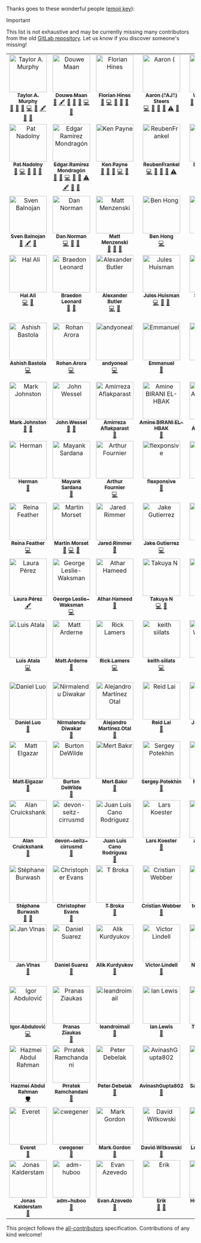 Thanks goes to these wonderful people ([emoji key](https://allcontributors.org/docs/en/emoji-key)):

> [!IMPORTANT]
> This list is not exhaustive and may be currently missing many contributors from the old [GitLab repository](https://gitlab.com/meltano/meltano). Let us know if you discover someone's missing!

<!-- ALL-CONTRIBUTORS-LIST:START - Do not remove or modify this section -->
<!-- prettier-ignore-start -->
<!-- markdownlint-disable -->
<table>
  <tbody>
    <tr>
      <td align="center" valign="top" width="14.28%"><a href="http://tayloramurphy.com/"><img src="https://avatars.githubusercontent.com/u/5394188?v=4?s=100" width="100px;" alt="Taylor A. Murphy"/><br /><sub><b>Taylor A. Murphy</b></sub></a><br /><a href="https://github.com/meltano/meltano/pulls?q=is%3Apr+reviewed-by%3Atayloramurphy" title="Reviewed Pull Requests">👀</a> <a href="https://github.com/meltano/meltano/commits?author=tayloramurphy" title="Documentation">📖</a> <a href="#ideas-tayloramurphy" title="Ideas, Planning, & Feedback">🤔</a> <a href="https://github.com/meltano/meltano/commits?author=tayloramurphy" title="Code">💻</a> <a href="https://github.com/meltano/meltano/issues?q=author%3Atayloramurphy" title="Bug reports">🐛</a> <a href="#content-tayloramurphy" title="Content">🖋</a> <a href="#business-tayloramurphy" title="Business development">💼</a> <a href="#question-tayloramurphy" title="Answering Questions">💬</a></td>
      <td align="center" valign="top" width="14.28%"><a href="https://douwe.me/"><img src="https://avatars.githubusercontent.com/u/159434?v=4?s=100" width="100px;" alt="Douwe Maan"/><br /><sub><b>Douwe Maan</b></sub></a><br /><a href="https://github.com/meltano/meltano/commits?author=DouweM" title="Documentation">📖</a> <a href="#content-DouweM" title="Content">🖋</a> <a href="https://github.com/meltano/meltano/pulls?q=is%3Apr+reviewed-by%3ADouweM" title="Reviewed Pull Requests">👀</a> <a href="#ideas-DouweM" title="Ideas, Planning, & Feedback">🤔</a> <a href="https://github.com/meltano/meltano/issues?q=author%3ADouweM" title="Bug reports">🐛</a> <a href="https://github.com/meltano/meltano/commits?author=DouweM" title="Code">💻</a> <a href="#business-DouweM" title="Business development">💼</a></td>
      <td align="center" valign="top" width="14.28%"><a href="http://velocillama.com/"><img src="https://avatars.githubusercontent.com/u/333354?v=4?s=100" width="100px;" alt="Florian Hines"/><br /><sub><b>Florian Hines</b></sub></a><br /><a href="https://github.com/meltano/meltano/commits?author=pandemicsyn" title="Documentation">📖</a> <a href="https://github.com/meltano/meltano/commits?author=pandemicsyn" title="Code">💻</a> <a href="https://github.com/meltano/meltano/issues?q=author%3Apandemicsyn" title="Bug reports">🐛</a> <a href="#ideas-pandemicsyn" title="Ideas, Planning, & Feedback">🤔</a> <a href="https://github.com/meltano/meltano/pulls?q=is%3Apr+reviewed-by%3Apandemicsyn" title="Reviewed Pull Requests">👀</a></td>
      <td align="center" valign="top" width="14.28%"><a href="https://github.com/aaronsteers"><img src="https://avatars.githubusercontent.com/u/18150651?v=4?s=100" width="100px;" alt="Aaron ("AJ") Steers"/><br /><sub><b>Aaron ("AJ") Steers</b></sub></a><br /><a href="https://github.com/meltano/meltano/commits?author=aaronsteers" title="Code">💻</a> <a href="https://github.com/meltano/meltano/issues?q=author%3Aaaronsteers" title="Bug reports">🐛</a> <a href="https://github.com/meltano/meltano/commits?author=aaronsteers" title="Documentation">📖</a> <a href="#ideas-aaronsteers" title="Ideas, Planning, & Feedback">🤔</a> <a href="https://github.com/meltano/meltano/commits?author=aaronsteers" title="Tests">⚠️</a> <a href="https://github.com/meltano/meltano/pulls?q=is%3Apr+reviewed-by%3Aaaronsteers" title="Reviewed Pull Requests">👀</a></td>
      <td align="center" valign="top" width="14.28%"><a href="https://github.com/WillDaSilva"><img src="https://avatars.githubusercontent.com/u/11428666?v=4?s=100" width="100px;" alt="Will Da Silva"/><br /><sub><b>Will Da Silva</b></sub></a><br /><a href="https://github.com/meltano/meltano/issues?q=author%3AWillDaSilva" title="Bug reports">🐛</a> <a href="https://github.com/meltano/meltano/commits?author=WillDaSilva" title="Code">💻</a> <a href="https://github.com/meltano/meltano/pulls?q=is%3Apr+reviewed-by%3AWillDaSilva" title="Reviewed Pull Requests">👀</a> <a href="#ideas-WillDaSilva" title="Ideas, Planning, & Feedback">🤔</a> <a href="https://github.com/meltano/meltano/commits?author=WillDaSilva" title="Documentation">📖</a> <a href="https://github.com/meltano/meltano/commits?author=WillDaSilva" title="Tests">⚠️</a> <a href="#maintenance-WillDaSilva" title="Maintenance">🚧</a></td>
      <td align="center" valign="top" width="14.28%"><a href="http://codyjhanson.com/"><img src="https://avatars.githubusercontent.com/u/9891457?v=4?s=100" width="100px;" alt="Cody J. Hanson"/><br /><sub><b>Cody J. Hanson</b></sub></a><br /><a href="https://github.com/meltano/meltano/issues?q=author%3Acjohnhanson" title="Bug reports">🐛</a> <a href="https://github.com/meltano/meltano/commits?author=cjohnhanson" title="Documentation">📖</a> <a href="https://github.com/meltano/meltano/commits?author=cjohnhanson" title="Code">💻</a> <a href="https://github.com/meltano/meltano/pulls?q=is%3Apr+reviewed-by%3Acjohnhanson" title="Reviewed Pull Requests">👀</a> <a href="#ideas-cjohnhanson" title="Ideas, Planning, & Feedback">🤔</a></td>
      <td align="center" valign="top" width="14.28%"><a href="https://github.com/magreenbaum"><img src="https://avatars.githubusercontent.com/u/69476188?v=4?s=100" width="100px;" alt="Melissa Greenbaum"/><br /><sub><b>Melissa Greenbaum</b></sub></a><br /><a href="#ideas-magreenbaum" title="Ideas, Planning, & Feedback">🤔</a> <a href="https://github.com/meltano/meltano/commits?author=magreenbaum" title="Documentation">📖</a> <a href="https://github.com/meltano/meltano/issues?q=author%3Amagreenbaum" title="Bug reports">🐛</a> <a href="https://github.com/meltano/meltano/commits?author=magreenbaum" title="Code">💻</a> <a href="https://github.com/meltano/meltano/pulls?q=is%3Apr+reviewed-by%3Amagreenbaum" title="Reviewed Pull Requests">👀</a></td>
    </tr>
    <tr>
      <td align="center" valign="top" width="14.28%"><a href="https://github.com/pnadolny13"><img src="https://avatars.githubusercontent.com/u/27376735?v=4?s=100" width="100px;" alt="Pat Nadolny"/><br /><sub><b>Pat Nadolny</b></sub></a><br /><a href="https://github.com/meltano/meltano/commits?author=pnadolny13" title="Documentation">📖</a> <a href="https://github.com/meltano/meltano/commits?author=pnadolny13" title="Code">💻</a> <a href="#ideas-pnadolny13" title="Ideas, Planning, & Feedback">🤔</a> <a href="https://github.com/meltano/meltano/issues?q=author%3Apnadolny13" title="Bug reports">🐛</a> <a href="#question-pnadolny13" title="Answering Questions">💬</a></td>
      <td align="center" valign="top" width="14.28%"><a href="https://cuboimposible.me/"><img src="https://avatars.githubusercontent.com/u/16805946?v=4?s=100" width="100px;" alt="Edgar Ramírez Mondragón"/><br /><sub><b>Edgar Ramírez Mondragón</b></sub></a><br /><a href="https://github.com/meltano/meltano/commits?author=edgarrmondragon" title="Documentation">📖</a> <a href="https://github.com/meltano/meltano/issues?q=author%3Aedgarrmondragon" title="Bug reports">🐛</a> <a href="https://github.com/meltano/meltano/commits?author=edgarrmondragon" title="Code">💻</a> <a href="https://github.com/meltano/meltano/pulls?q=is%3Apr+reviewed-by%3Aedgarrmondragon" title="Reviewed Pull Requests">👀</a> <a href="#ideas-edgarrmondragon" title="Ideas, Planning, & Feedback">🤔</a> <a href="https://github.com/meltano/meltano/commits?author=edgarrmondragon" title="Tests">⚠️</a> <a href="#content-edgarrmondragon" title="Content">🖋</a> <a href="#maintenance-edgarrmondragon" title="Maintenance">🚧</a> <a href="#question-edgarrmondragon" title="Answering Questions">💬</a></td>
      <td align="center" valign="top" width="14.28%"><a href="https://github.com/kgpayne"><img src="https://avatars.githubusercontent.com/u/5585874?v=4?s=100" width="100px;" alt="Ken Payne"/><br /><sub><b>Ken Payne</b></sub></a><br /><a href="https://github.com/meltano/meltano/commits?author=kgpayne" title="Documentation">📖</a> <a href="https://github.com/meltano/meltano/issues?q=author%3Akgpayne" title="Bug reports">🐛</a> <a href="#ideas-kgpayne" title="Ideas, Planning, & Feedback">🤔</a> <a href="https://github.com/meltano/meltano/commits?author=kgpayne" title="Code">💻</a> <a href="https://github.com/meltano/meltano/pulls?q=is%3Apr+reviewed-by%3Akgpayne" title="Reviewed Pull Requests">👀</a></td>
      <td align="center" valign="top" width="14.28%"><a href="https://github.com/ReubenFrankel"><img src="https://avatars.githubusercontent.com/u/60552974?v=4?s=100" width="100px;" alt="ReubenFrankel"/><br /><sub><b>ReubenFrankel</b></sub></a><br /><a href="https://github.com/meltano/meltano/commits?author=ReubenFrankel" title="Code">💻</a> <a href="https://github.com/meltano/meltano/commits?author=ReubenFrankel" title="Documentation">📖</a> <a href="https://github.com/meltano/meltano/issues?q=author%3AReubenFrankel" title="Bug reports">🐛</a> <a href="#ideas-ReubenFrankel" title="Ideas, Planning, & Feedback">🤔</a> <a href="https://github.com/meltano/meltano/commits?author=ReubenFrankel" title="Tests">⚠️</a></td>
      <td align="center" valign="top" width="14.28%"><a href="https://github.com/visch"><img src="https://avatars.githubusercontent.com/u/8680264?v=4?s=100" width="100px;" alt="Derek Visch"/><br /><sub><b>Derek Visch</b></sub></a><br /><a href="https://github.com/meltano/meltano/commits?author=visch" title="Documentation">📖</a> <a href="https://github.com/meltano/meltano/commits?author=visch" title="Tests">⚠️</a> <a href="#ideas-visch" title="Ideas, Planning, & Feedback">🤔</a> <a href="#question-visch" title="Answering Questions">💬</a></td>
      <td align="center" valign="top" width="14.28%"><a href="https://rabid.audio/"><img src="https://avatars.githubusercontent.com/u/3444382?v=4?s=100" width="100px;" alt="Julien (CJK)"/><br /><sub><b>Julien (CJK)</b></sub></a><br /><a href="#ideas-rabidaudio" title="Ideas, Planning, & Feedback">🤔</a> <a href="https://github.com/meltano/meltano/issues?q=author%3Arabidaudio" title="Bug reports">🐛</a> <a href="https://github.com/meltano/meltano/commits?author=rabidaudio" title="Code">💻</a></td>
      <td align="center" valign="top" width="14.28%"><a href="https://github.com/DanielPDWalker"><img src="https://avatars.githubusercontent.com/u/34437496?v=4?s=100" width="100px;" alt="Daniel Walker"/><br /><sub><b>Daniel Walker</b></sub></a><br /><a href="#ideas-DanielPDWalker" title="Ideas, Planning, & Feedback">🤔</a> <a href="https://github.com/meltano/meltano/commits?author=DanielPDWalker" title="Code">💻</a> <a href="https://github.com/meltano/meltano/commits?author=DanielPDWalker" title="Documentation">📖</a></td>
    </tr>
    <tr>
      <td align="center" valign="top" width="14.28%"><a href="https://thdpth.com/"><img src="https://avatars.githubusercontent.com/u/43072233?v=4?s=100" width="100px;" alt="Sven Balnojan"/><br /><sub><b>Sven Balnojan</b></sub></a><br /><a href="#ideas-sbalnojan" title="Ideas, Planning, & Feedback">🤔</a> <a href="#content-sbalnojan" title="Content">🖋</a> <a href="https://github.com/meltano/meltano/commits?author=sbalnojan" title="Documentation">📖</a></td>
      <td align="center" valign="top" width="14.28%"><a href="https://github.com/BuzzCutNorman"><img src="https://avatars.githubusercontent.com/u/55715401?v=4?s=100" width="100px;" alt="Dan Norman"/><br /><sub><b>Dan Norman</b></sub></a><br /><a href="https://github.com/meltano/meltano/commits?author=BuzzCutNorman" title="Code">💻</a> <a href="https://github.com/meltano/meltano/issues?q=author%3ABuzzCutNorman" title="Bug reports">🐛</a> <a href="#ideas-BuzzCutNorman" title="Ideas, Planning, & Feedback">🤔</a></td>
      <td align="center" valign="top" width="14.28%"><a href="https://github.com/menzenski"><img src="https://avatars.githubusercontent.com/u/4371752?v=4?s=100" width="100px;" alt="Matt Menzenski"/><br /><sub><b>Matt Menzenski</b></sub></a><br /><a href="#ideas-menzenski" title="Ideas, Planning, & Feedback">🤔</a> <a href="https://github.com/meltano/meltano/issues?q=author%3Amenzenski" title="Bug reports">🐛</a> <a href="https://github.com/meltano/meltano/commits?author=menzenski" title="Documentation">📖</a></td>
      <td align="center" valign="top" width="14.28%"><a href="http://www.bencodezen.io/"><img src="https://avatars.githubusercontent.com/u/4836334?v=4?s=100" width="100px;" alt="Ben Hong"/><br /><sub><b>Ben Hong</b></sub></a><br /><a href="https://github.com/meltano/meltano/commits?author=bencodezen" title="Code">💻</a></td>
      <td align="center" valign="top" width="14.28%"><a href="https://github.com/jx2lee"><img src="https://avatars.githubusercontent.com/u/63435794?v=4?s=100" width="100px;" alt="Jaejun"/><br /><sub><b>Jaejun</b></sub></a><br /><a href="https://github.com/meltano/meltano/issues?q=author%3Ajx2lee" title="Bug reports">🐛</a> <a href="https://github.com/meltano/meltano/commits?author=jx2lee" title="Code">💻</a> <a href="https://github.com/meltano/meltano/commits?author=jx2lee" title="Documentation">📖</a></td>
      <td align="center" valign="top" width="14.28%"><a href="https://github.com/acarter24"><img src="https://avatars.githubusercontent.com/u/126154605?v=4?s=100" width="100px;" alt="acarter24"/><br /><sub><b>acarter24</b></sub></a><br /><a href="https://github.com/meltano/meltano/commits?author=acarter24" title="Documentation">📖</a> <a href="https://github.com/meltano/meltano/issues?q=author%3Aacarter24" title="Bug reports">🐛</a> <a href="#ideas-acarter24" title="Ideas, Planning, & Feedback">🤔</a></td>
      <td align="center" valign="top" width="14.28%"><a href="https://akkio.com/"><img src="https://avatars.githubusercontent.com/u/131684844?v=4?s=100" width="100px;" alt="Anden Acitelli"/><br /><sub><b>Anden Acitelli</b></sub></a><br /><a href="https://github.com/meltano/meltano/commits?author=anden-akkio" title="Documentation">📖</a> <a href="https://github.com/meltano/meltano/issues?q=author%3Aanden-akkio" title="Bug reports">🐛</a> <a href="#ideas-anden-akkio" title="Ideas, Planning, & Feedback">🤔</a></td>
    </tr>
    <tr>
      <td align="center" valign="top" width="14.28%"><a href="https://github.com/haleemur"><img src="https://avatars.githubusercontent.com/u/6108231?v=4?s=100" width="100px;" alt="Hal Ali"/><br /><sub><b>Hal Ali</b></sub></a><br /><a href="https://github.com/meltano/meltano/commits?author=haleemur" title="Code">💻</a> <a href="#ideas-haleemur" title="Ideas, Planning, & Feedback">🤔</a></td>
      <td align="center" valign="top" width="14.28%"><a href="https://github.com/BraedonLeonard"><img src="https://avatars.githubusercontent.com/u/10601513?v=4?s=100" width="100px;" alt="Braedon Leonard"/><br /><sub><b>Braedon Leonard</b></sub></a><br /><a href="#ideas-BraedonLeonard" title="Ideas, Planning, & Feedback">🤔</a> <a href="https://github.com/meltano/meltano/issues?q=author%3ABraedonLeonard" title="Bug reports">🐛</a></td>
      <td align="center" valign="top" width="14.28%"><a href="https://github.com/z3z1ma"><img src="https://avatars.githubusercontent.com/u/41213451?v=4?s=100" width="100px;" alt="Alexander Butler"/><br /><sub><b>Alexander Butler</b></sub></a><br /><a href="https://github.com/meltano/meltano/commits?author=z3z1ma" title="Code">💻</a> <a href="https://github.com/meltano/meltano/issues?q=author%3Az3z1ma" title="Bug reports">🐛</a></td>
      <td align="center" valign="top" width="14.28%"><a href="https://github.com/JulesHuisman"><img src="https://avatars.githubusercontent.com/u/26525996?v=4?s=100" width="100px;" alt="Jules Huisman"/><br /><sub><b>Jules Huisman</b></sub></a><br /><a href="https://github.com/meltano/meltano/commits?author=JulesHuisman" title="Code">💻</a> <a href="#ideas-JulesHuisman" title="Ideas, Planning, & Feedback">🤔</a> <a href="https://github.com/meltano/meltano/issues?q=author%3AJulesHuisman" title="Bug reports">🐛</a></td>
      <td align="center" valign="top" width="14.28%"><a href="http://about.me/stevehulet"><img src="https://avatars.githubusercontent.com/u/18347?v=4?s=100" width="100px;" alt="Steve Hulet"/><br /><sub><b>Steve Hulet</b></sub></a><br /><a href="https://github.com/meltano/meltano/commits?author=hulet" title="Documentation">📖</a></td>
      <td align="center" valign="top" width="14.28%"><a href="https://github.com/sabino"><img src="https://avatars.githubusercontent.com/u/982190?v=4?s=100" width="100px;" alt="Felipe Guilherme Sabino"/><br /><sub><b>Felipe Guilherme Sabino</b></sub></a><br /><a href="https://github.com/meltano/meltano/commits?author=sabino" title="Code">💻</a></td>
      <td align="center" valign="top" width="14.28%"><a href="https://github.com/nkclemson"><img src="https://avatars.githubusercontent.com/u/83767876?v=4?s=100" width="100px;" alt="Narayan Kandel"/><br /><sub><b>Narayan Kandel</b></sub></a><br /><a href="https://github.com/meltano/meltano/commits?author=nkclemson" title="Code">💻</a></td>
    </tr>
    <tr>
      <td align="center" valign="top" width="14.28%"><a href="https://github.com/abastola0"><img src="https://avatars.githubusercontent.com/u/41137160?v=4?s=100" width="100px;" alt="Ashish Bastola"/><br /><sub><b>Ashish Bastola</b></sub></a><br /><a href="https://github.com/meltano/meltano/commits?author=abastola0" title="Code">💻</a></td>
      <td align="center" valign="top" width="14.28%"><a href="https://github.com/arorarohan981"><img src="https://avatars.githubusercontent.com/u/66269929?v=4?s=100" width="100px;" alt="Rohan Arora"/><br /><sub><b>Rohan Arora</b></sub></a><br /><a href="https://github.com/meltano/meltano/commits?author=arorarohan981" title="Code">💻</a></td>
      <td align="center" valign="top" width="14.28%"><a href="https://github.com/andyoneal"><img src="https://avatars.githubusercontent.com/u/2807932?v=4?s=100" width="100px;" alt="andyoneal"/><br /><sub><b>andyoneal</b></sub></a><br /><a href="https://github.com/meltano/meltano/commits?author=andyoneal" title="Code">💻</a></td>
      <td align="center" valign="top" width="14.28%"><a href="https://galarne.fr/"><img src="https://avatars.githubusercontent.com/u/3693868?v=4?s=100" width="100px;" alt="Emmanuel"/><br /><sub><b>Emmanuel</b></sub></a><br /><a href="https://github.com/meltano/meltano/commits?author=EChaffraix" title="Documentation">📖</a></td>
      <td align="center" valign="top" width="14.28%"><a href="https://github.com/XshubhamX"><img src="https://avatars.githubusercontent.com/u/63532716?v=4?s=100" width="100px;" alt="Shubham"/><br /><sub><b>Shubham</b></sub></a><br /><a href="https://github.com/meltano/meltano/commits?author=XshubhamX" title="Code">💻</a> <a href="https://github.com/meltano/meltano/issues?q=author%3AXshubhamX" title="Bug reports">🐛</a> <a href="https://github.com/meltano/meltano/commits?author=XshubhamX" title="Documentation">📖</a></td>
      <td align="center" valign="top" width="14.28%"><a href="https://diegoquintanav.github.io/"><img src="https://avatars.githubusercontent.com/u/16281387?v=4?s=100" width="100px;" alt="Diego Quintana"/><br /><sub><b>Diego Quintana</b></sub></a><br /><a href="https://github.com/meltano/meltano/commits?author=diegoquintanav" title="Documentation">📖</a></td>
      <td align="center" valign="top" width="14.28%"><a href="https://github.com/raiatul14"><img src="https://avatars.githubusercontent.com/u/17046074?v=4?s=100" width="100px;" alt="Atul Rai"/><br /><sub><b>Atul Rai</b></sub></a><br /><a href="https://github.com/meltano/meltano/commits?author=raiatul14" title="Code">💻</a></td>
    </tr>
    <tr>
      <td align="center" valign="top" width="14.28%"><a href="https://github.com/mjsqu"><img src="https://avatars.githubusercontent.com/u/17741131?v=4?s=100" width="100px;" alt="Mark Johnston"/><br /><sub><b>Mark Johnston</b></sub></a><br /><a href="https://github.com/meltano/meltano/commits?author=mjsqu" title="Documentation">📖</a> <a href="#ideas-mjsqu" title="Ideas, Planning, & Feedback">🤔</a></td>
      <td align="center" valign="top" width="14.28%"><a href="https://github.com/wesseljt"><img src="https://avatars.githubusercontent.com/u/3269017?v=4?s=100" width="100px;" alt="John Wessel"/><br /><sub><b>John Wessel</b></sub></a><br /><a href="https://github.com/meltano/meltano/commits?author=wesseljt" title="Documentation">📖</a> <a href="https://github.com/meltano/meltano/issues?q=author%3Awesseljt" title="Bug reports">🐛</a></td>
      <td align="center" valign="top" width="14.28%"><a href="https://github.com/AmirAflak"><img src="https://avatars.githubusercontent.com/u/84932095?v=4?s=100" width="100px;" alt="Amirreza Aflakparast"/><br /><sub><b>Amirreza Aflakparast</b></sub></a><br /><a href="https://github.com/meltano/meltano/issues?q=author%3AAmirAflak" title="Bug reports">🐛</a></td>
      <td align="center" valign="top" width="14.28%"><a href="https://www.linkedin.com/in/abiranielhbak/"><img src="https://avatars.githubusercontent.com/u/72027309?v=4?s=100" width="100px;" alt="Amine BIRANI EL-HBAK"/><br /><sub><b>Amine BIRANI EL-HBAK</b></sub></a><br /><a href="https://github.com/meltano/meltano/commits?author=aminebeh" title="Documentation">📖</a></td>
      <td align="center" valign="top" width="14.28%"><a href="https://github.com/asmisha"><img src="https://avatars.githubusercontent.com/u/2305853?v=4?s=100" width="100px;" alt="Michael Astashkevich"/><br /><sub><b>Michael Astashkevich</b></sub></a><br /><a href="https://github.com/meltano/meltano/issues?q=author%3Aasmisha" title="Bug reports">🐛</a> <a href="https://github.com/meltano/meltano/commits?author=asmisha" title="Documentation">📖</a></td>
      <td align="center" valign="top" width="14.28%"><a href="https://stackoverflow.com/users/8898218/inaflash"><img src="https://avatars.githubusercontent.com/u/20266953?v=4?s=100" width="100px;" alt="Kalyan"/><br /><sub><b>Kalyan</b></sub></a><br /><a href="https://github.com/meltano/meltano/issues?q=author%3Arawwar" title="Bug reports">🐛</a> <a href="#ideas-rawwar" title="Ideas, Planning, & Feedback">🤔</a> <a href="https://github.com/meltano/meltano/commits?author=rawwar" title="Code">💻</a></td>
      <td align="center" valign="top" width="14.28%"><a href="https://github.com/burmecia"><img src="https://avatars.githubusercontent.com/u/19306324?v=4?s=100" width="100px;" alt="Bo Lu"/><br /><sub><b>Bo Lu</b></sub></a><br /><a href="https://github.com/meltano/meltano/commits?author=burmecia" title="Documentation">📖</a></td>
    </tr>
    <tr>
      <td align="center" valign="top" width="14.28%"><a href="https://github.com/longtomjr"><img src="https://avatars.githubusercontent.com/u/3615508?v=4?s=100" width="100px;" alt="Herman"/><br /><sub><b>Herman</b></sub></a><br /><a href="https://github.com/meltano/meltano/commits?author=longtomjr" title="Documentation">📖</a></td>
      <td align="center" valign="top" width="14.28%"><a href="https://github.com/msardana94"><img src="https://avatars.githubusercontent.com/u/9054710?v=4?s=100" width="100px;" alt="Mayank Sardana"/><br /><sub><b>Mayank Sardana</b></sub></a><br /><a href="https://github.com/meltano/meltano/commits?author=msardana94" title="Documentation">📖</a></td>
      <td align="center" valign="top" width="14.28%"><a href="https://arthur.fournierfamily.ovh/"><img src="https://avatars.githubusercontent.com/u/44359684?v=4?s=100" width="100px;" alt="Arthur Fournier"/><br /><sub><b>Arthur Fournier</b></sub></a><br /><a href="https://github.com/meltano/meltano/commits?author=space192" title="Code">💻</a></td>
      <td align="center" valign="top" width="14.28%"><a href="https://www.flexponsive.com/"><img src="https://avatars.githubusercontent.com/u/7556675?v=4?s=100" width="100px;" alt="flexponsive"/><br /><sub><b>flexponsive</b></sub></a><br /><a href="https://github.com/meltano/meltano/commits?author=flexponsive" title="Documentation">📖</a></td>
      <td align="center" valign="top" width="14.28%"><a href="https://github.com/afolson"><img src="https://avatars.githubusercontent.com/u/2797769?v=4?s=100" width="100px;" alt="Amanda Folson"/><br /><sub><b>Amanda Folson</b></sub></a><br /><a href="https://github.com/meltano/meltano/commits?author=afolson" title="Documentation">📖</a></td>
      <td align="center" valign="top" width="14.28%"><a href="https://github.com/adherr"><img src="https://avatars.githubusercontent.com/u/2873968?v=4?s=100" width="100px;" alt="Andrew Herr"/><br /><sub><b>Andrew Herr</b></sub></a><br /><a href="https://github.com/meltano/meltano/commits?author=adherr" title="Documentation">📖</a></td>
      <td align="center" valign="top" width="14.28%"><a href="https://github.com/kayakr"><img src="https://avatars.githubusercontent.com/u/208184?v=4?s=100" width="100px;" alt="J Hunt"/><br /><sub><b>J Hunt</b></sub></a><br /><a href="https://github.com/meltano/meltano/commits?author=kayakr" title="Documentation">📖</a></td>
    </tr>
    <tr>
      <td align="center" valign="top" width="14.28%"><a href="https://github.com/rwfeather"><img src="https://avatars.githubusercontent.com/u/6589528?v=4?s=100" width="100px;" alt="Reina Feather"/><br /><sub><b>Reina Feather</b></sub></a><br /><a href="https://github.com/meltano/meltano/commits?author=rwfeather" title="Code">💻</a></td>
      <td align="center" valign="top" width="14.28%"><a href="https://github.com/martimors"><img src="https://avatars.githubusercontent.com/u/41419288?v=4?s=100" width="100px;" alt="Martin Morset"/><br /><sub><b>Martin Morset</b></sub></a><br /><a href="#ideas-martimors" title="Ideas, Planning, & Feedback">🤔</a> <a href="https://github.com/meltano/meltano/commits?author=martimors" title="Code">💻</a> <a href="https://github.com/meltano/meltano/commits?author=martimors" title="Documentation">📖</a></td>
      <td align="center" valign="top" width="14.28%"><a href="https://github.com/jared-rimmer"><img src="https://avatars.githubusercontent.com/u/100997264?v=4?s=100" width="100px;" alt="Jared Rimmer"/><br /><sub><b>Jared Rimmer</b></sub></a><br /><a href="https://github.com/meltano/meltano/commits?author=jared-rimmer" title="Documentation">📖</a></td>
      <td align="center" valign="top" width="14.28%"><a href="https://github.com/jakegut"><img src="https://avatars.githubusercontent.com/u/6686189?v=4?s=100" width="100px;" alt="Jake Gutierrez"/><br /><sub><b>Jake Gutierrez</b></sub></a><br /><a href="https://github.com/meltano/meltano/commits?author=jakegut" title="Code">💻</a></td>
      <td align="center" valign="top" width="14.28%"><a href="https://github.com/seajhawk"><img src="https://avatars.githubusercontent.com/u/18316676?v=4?s=100" width="100px;" alt="seajhawk"/><br /><sub><b>seajhawk</b></sub></a><br /><a href="https://github.com/meltano/meltano/commits?author=seajhawk" title="Documentation">📖</a> <a href="https://github.com/meltano/meltano/issues?q=author%3Aseajhawk" title="Bug reports">🐛</a></td>
      <td align="center" valign="top" width="14.28%"><a href="https://github.com/attaxia"><img src="https://avatars.githubusercontent.com/u/4743303?v=4?s=100" width="100px;" alt="attaxia"/><br /><sub><b>attaxia</b></sub></a><br /><a href="https://github.com/meltano/meltano/commits?author=attaxia" title="Code">💻</a></td>
      <td align="center" valign="top" width="14.28%"><a href="https://github.com/alexmarple"><img src="https://avatars.githubusercontent.com/u/54377734?v=4?s=100" width="100px;" alt="Alex Marple"/><br /><sub><b>Alex Marple</b></sub></a><br /><a href="https://github.com/meltano/meltano/commits?author=alexmarple" title="Code">💻</a></td>
    </tr>
    <tr>
      <td align="center" valign="top" width="14.28%"><a href="https://github.com/lauraperezco"><img src="https://avatars.githubusercontent.com/u/105683978?v=4?s=100" width="100px;" alt="Laura Pérez"/><br /><sub><b>Laura Pérez</b></sub></a><br /><a href="#content-lauraperezco" title="Content">🖋</a></td>
      <td align="center" valign="top" width="14.28%"><a href="https://gwax.com/"><img src="https://avatars.githubusercontent.com/u/235458?v=4?s=100" width="100px;" alt="George Leslie-Waksman"/><br /><sub><b>George Leslie-Waksman</b></sub></a><br /><a href="https://github.com/meltano/meltano/commits?author=gwax" title="Code">💻</a></td>
      <td align="center" valign="top" width="14.28%"><a href="https://github.com/atharh"><img src="https://avatars.githubusercontent.com/u/513?v=4?s=100" width="100px;" alt="Athar Hameed"/><br /><sub><b>Athar Hameed</b></sub></a><br /><a href="https://github.com/meltano/meltano/commits?author=atharh" title="Documentation">📖</a></td>
      <td align="center" valign="top" width="14.28%"><a href="https://tnir.gitlab.io/"><img src="https://avatars.githubusercontent.com/u/10229505?v=4?s=100" width="100px;" alt="Takuya N"/><br /><sub><b>Takuya N</b></sub></a><br /><a href="https://github.com/meltano/meltano/commits?author=tnir" title="Code">💻</a> <a href="https://github.com/meltano/meltano/commits?author=tnir" title="Documentation">📖</a></td>
      <td align="center" valign="top" width="14.28%"><a href="https://github.com/staeff"><img src="https://avatars.githubusercontent.com/u/464145?v=4?s=100" width="100px;" alt="Stephan Klinger"/><br /><sub><b>Stephan Klinger</b></sub></a><br /><a href="https://github.com/meltano/meltano/commits?author=staeff" title="Documentation">📖</a></td>
      <td align="center" valign="top" width="14.28%"><a href="https://github.com/Hvitgar"><img src="https://avatars.githubusercontent.com/u/11650559?v=4?s=100" width="100px;" alt="Benjamin Mitzkus"/><br /><sub><b>Benjamin Mitzkus</b></sub></a><br /><a href="https://github.com/meltano/meltano/commits?author=Hvitgar" title="Documentation">📖</a></td>
      <td align="center" valign="top" width="14.28%"><a href="https://tommorris.org/"><img src="https://avatars.githubusercontent.com/u/175?v=4?s=100" width="100px;" alt="Tom Morris"/><br /><sub><b>Tom Morris</b></sub></a><br /><a href="https://github.com/meltano/meltano/commits?author=tommorris" title="Documentation">📖</a></td>
    </tr>
    <tr>
      <td align="center" valign="top" width="14.28%"><a href="https://github.com/leag"><img src="https://avatars.githubusercontent.com/u/287363?v=4?s=100" width="100px;" alt="Luis Atala"/><br /><sub><b>Luis Atala</b></sub></a><br /><a href="https://github.com/meltano/meltano/commits?author=leag" title="Code">💻</a></td>
      <td align="center" valign="top" width="14.28%"><a href="https://github.com/mattarderne"><img src="https://avatars.githubusercontent.com/u/23472325?v=4?s=100" width="100px;" alt="Matt Arderne"/><br /><sub><b>Matt Arderne</b></sub></a><br /><a href="https://github.com/meltano/meltano/commits?author=mattarderne" title="Documentation">📖</a></td>
      <td align="center" valign="top" width="14.28%"><a href="https://ricklamers.io/about"><img src="https://avatars.githubusercontent.com/u/1309307?v=4?s=100" width="100px;" alt="Rick Lamers"/><br /><sub><b>Rick Lamers</b></sub></a><br /><a href="https://github.com/meltano/meltano/commits?author=ricklamers" title="Code">💻</a></td>
      <td align="center" valign="top" width="14.28%"><a href="http://www.bytelogics.com/"><img src="https://avatars.githubusercontent.com/u/1158371?v=4?s=100" width="100px;" alt="keith siilats"/><br /><sub><b>keith siilats</b></sub></a><br /><a href="https://github.com/meltano/meltano/commits?author=siilats" title="Code">💻</a></td>
      <td align="center" valign="top" width="14.28%"><a href="https://github.com/NiallRees"><img src="https://avatars.githubusercontent.com/u/23722609?v=4?s=100" width="100px;" alt="Niall Woodward"/><br /><sub><b>Niall Woodward</b></sub></a><br /><a href="https://github.com/meltano/meltano/commits?author=NiallRees" title="Code">💻</a></td>
      <td align="center" valign="top" width="14.28%"><a href="https://github.com/mvgijssel"><img src="https://avatars.githubusercontent.com/u/6029816?v=4?s=100" width="100px;" alt="mvgijssel"/><br /><sub><b>mvgijssel</b></sub></a><br /><a href="https://github.com/meltano/meltano/commits?author=mvgijssel" title="Code">💻</a></td>
      <td align="center" valign="top" width="14.28%"><a href="https://github.com/cilq"><img src="https://avatars.githubusercontent.com/u/1969712?v=4?s=100" width="100px;" alt="André Liebigt"/><br /><sub><b>André Liebigt</b></sub></a><br /><a href="https://github.com/meltano/meltano/commits?author=cilq" title="Documentation">📖</a></td>
    </tr>
    <tr>
      <td align="center" valign="top" width="14.28%"><a href="https://github.com/dluo-sig"><img src="https://avatars.githubusercontent.com/u/169065681?v=4?s=100" width="100px;" alt="Daniel Luo"/><br /><sub><b>Daniel Luo</b></sub></a><br /><a href="https://github.com/meltano/meltano/issues?q=author%3Adluo-sig" title="Bug reports">🐛</a></td>
      <td align="center" valign="top" width="14.28%"><a href="https://github.com/Nirmalendu"><img src="https://avatars.githubusercontent.com/u/5276654?v=4?s=100" width="100px;" alt="Nirmalendu Diwakar"/><br /><sub><b>Nirmalendu Diwakar</b></sub></a><br /><a href="#ideas-Nirmalendu" title="Ideas, Planning, & Feedback">🤔</a></td>
      <td align="center" valign="top" width="14.28%"><a href="https://github.com/AlejandroUPC"><img src="https://avatars.githubusercontent.com/u/11072520?v=4?s=100" width="100px;" alt="Alejandro Martínez Otal"/><br /><sub><b>Alejandro Martínez Otal</b></sub></a><br /><a href="https://github.com/meltano/meltano/issues?q=author%3AAlejandroUPC" title="Bug reports">🐛</a></td>
      <td align="center" valign="top" width="14.28%"><a href="https://github.com/reidlai"><img src="https://avatars.githubusercontent.com/u/3723369?v=4?s=100" width="100px;" alt="Reid Lai"/><br /><sub><b>Reid Lai</b></sub></a><br /><a href="#ideas-reidlai" title="Ideas, Planning, & Feedback">🤔</a></td>
      <td align="center" valign="top" width="14.28%"><a href="https://github.com/jaceksan"><img src="https://avatars.githubusercontent.com/u/10063653?v=4?s=100" width="100px;" alt="Jan Soubusta"/><br /><sub><b>Jan Soubusta</b></sub></a><br /><a href="#ideas-jaceksan" title="Ideas, Planning, & Feedback">🤔</a></td>
      <td align="center" valign="top" width="14.28%"><a href="https://github.com/dcowden"><img src="https://avatars.githubusercontent.com/u/1297923?v=4?s=100" width="100px;" alt="thebluedirt"/><br /><sub><b>thebluedirt</b></sub></a><br /><a href="#ideas-dcowden" title="Ideas, Planning, & Feedback">🤔</a></td>
      <td align="center" valign="top" width="14.28%"><a href="https://github.com/peterspiro"><img src="https://avatars.githubusercontent.com/u/20911184?v=4?s=100" width="100px;" alt="peterspiro"/><br /><sub><b>peterspiro</b></sub></a><br /><a href="https://github.com/meltano/meltano/issues?q=author%3Apeterspiro" title="Bug reports">🐛</a></td>
    </tr>
    <tr>
      <td align="center" valign="top" width="14.28%"><a href="https://github.com/melgazar9"><img src="https://avatars.githubusercontent.com/u/31749392?v=4?s=100" width="100px;" alt="Matt Elgazar"/><br /><sub><b>Matt Elgazar</b></sub></a><br /><a href="#ideas-melgazar9" title="Ideas, Planning, & Feedback">🤔</a></td>
      <td align="center" valign="top" width="14.28%"><a href="https://bdewilde.github.io/"><img src="https://avatars.githubusercontent.com/u/2514535?v=4?s=100" width="100px;" alt="Burton DeWilde"/><br /><sub><b>Burton DeWilde</b></sub></a><br /><a href="#ideas-bdewilde" title="Ideas, Planning, & Feedback">🤔</a></td>
      <td align="center" valign="top" width="14.28%"><a href="https://github.com/mertbakir"><img src="https://avatars.githubusercontent.com/u/43188411?v=4?s=100" width="100px;" alt="Mert Bakır"/><br /><sub><b>Mert Bakır</b></sub></a><br /><a href="https://github.com/meltano/meltano/issues?q=author%3Amertbakir" title="Bug reports">🐛</a></td>
      <td align="center" valign="top" width="14.28%"><a href="https://github.com/0x1A4"><img src="https://avatars.githubusercontent.com/u/22010627?v=4?s=100" width="100px;" alt=" Sergey Potekhin"/><br /><sub><b> Sergey Potekhin</b></sub></a><br /><a href="#ideas-0x1A4" title="Ideas, Planning, & Feedback">🤔</a></td>
      <td align="center" valign="top" width="14.28%"><a href="http://www.flaviosiqueira.com.br/"><img src="https://avatars.githubusercontent.com/u/3700397?v=4?s=100" width="100px;" alt="Flávio Prado"/><br /><sub><b>Flávio Prado</b></sub></a><br /><a href="https://github.com/meltano/meltano/issues?q=author%3ABakrog" title="Bug reports">🐛</a></td>
      <td align="center" valign="top" width="14.28%"><a href="https://www.schizas.me/"><img src="https://avatars.githubusercontent.com/u/13113025?v=4?s=100" width="100px;" alt="Dimosthenis Schizas"/><br /><sub><b>Dimosthenis Schizas</b></sub></a><br /><a href="https://github.com/meltano/meltano/issues?q=author%3Adimoschi" title="Bug reports">🐛</a></td>
      <td align="center" valign="top" width="14.28%"><a href="https://github.com/qbatten"><img src="https://avatars.githubusercontent.com/u/9345870?v=4?s=100" width="100px;" alt="Quinn Batten"/><br /><sub><b>Quinn Batten</b></sub></a><br /><a href="https://github.com/meltano/meltano/commits?author=qbatten" title="Documentation">📖</a> <a href="#ideas-qbatten" title="Ideas, Planning, & Feedback">🤔</a></td>
    </tr>
    <tr>
      <td align="center" valign="top" width="14.28%"><a href="https://github.com/alanmcruickshank"><img src="https://avatars.githubusercontent.com/u/4670904?v=4?s=100" width="100px;" alt="Alan Cruickshank"/><br /><sub><b>Alan Cruickshank</b></sub></a><br /><a href="https://github.com/meltano/meltano/issues?q=author%3Aalanmcruickshank" title="Bug reports">🐛</a></td>
      <td align="center" valign="top" width="14.28%"><a href="https://github.com/devon-seitz-cirrusmd"><img src="https://avatars.githubusercontent.com/u/96752091?v=4?s=100" width="100px;" alt="devon-seitz-cirrusmd"/><br /><sub><b>devon-seitz-cirrusmd</b></sub></a><br /><a href="#ideas-devon-seitz-cirrusmd" title="Ideas, Planning, & Feedback">🤔</a></td>
      <td align="center" valign="top" width="14.28%"><a href="https://github.com/astrojuanlu"><img src="https://avatars.githubusercontent.com/u/316517?v=4?s=100" width="100px;" alt="Juan Luis Cano Rodríguez"/><br /><sub><b>Juan Luis Cano Rodríguez</b></sub></a><br /><a href="#ideas-astrojuanlu" title="Ideas, Planning, & Feedback">🤔</a></td>
      <td align="center" valign="top" width="14.28%"><a href="https://github.com/larskoe"><img src="https://avatars.githubusercontent.com/u/31049950?v=4?s=100" width="100px;" alt="Lars Koester"/><br /><sub><b>Lars Koester</b></sub></a><br /><a href="https://github.com/meltano/meltano/issues?q=author%3Alarskoe" title="Bug reports">🐛</a></td>
      <td align="center" valign="top" width="14.28%"><a href="https://github.com/aphethean1"><img src="https://avatars.githubusercontent.com/u/22392070?v=4?s=100" width="100px;" alt="aphethean1"/><br /><sub><b>aphethean1</b></sub></a><br /><a href="#ideas-aphethean1" title="Ideas, Planning, & Feedback">🤔</a></td>
      <td align="center" valign="top" width="14.28%"><a href="https://github.com/nickhamlin"><img src="https://avatars.githubusercontent.com/u/4392097?v=4?s=100" width="100px;" alt="nickhamlin"/><br /><sub><b>nickhamlin</b></sub></a><br /><a href="https://github.com/meltano/meltano/issues?q=author%3Anickhamlin" title="Bug reports">🐛</a></td>
      <td align="center" valign="top" width="14.28%"><a href="https://github.com/simonpai"><img src="https://avatars.githubusercontent.com/u/785058?v=4?s=100" width="100px;" alt="Simon Pai"/><br /><sub><b>Simon Pai</b></sub></a><br /><a href="#ideas-simonpai" title="Ideas, Planning, & Feedback">🤔</a> <a href="https://github.com/meltano/meltano/issues?q=author%3Asimonpai" title="Bug reports">🐛</a></td>
    </tr>
    <tr>
      <td align="center" valign="top" width="14.28%"><a href="https://github.com/SBurwash"><img src="https://avatars.githubusercontent.com/u/35510512?v=4?s=100" width="100px;" alt="Stéphane Burwash"/><br /><sub><b>Stéphane Burwash</b></sub></a><br /><a href="#ideas-SBurwash" title="Ideas, Planning, & Feedback">🤔</a> <a href="https://github.com/meltano/meltano/issues?q=author%3ASBurwash" title="Bug reports">🐛</a></td>
      <td align="center" valign="top" width="14.28%"><a href="https://github.com/cwe5590"><img src="https://avatars.githubusercontent.com/u/45503169?v=4?s=100" width="100px;" alt="Christopher Evans"/><br /><sub><b>Christopher Evans</b></sub></a><br /><a href="#ideas-cwe5590" title="Ideas, Planning, & Feedback">🤔</a></td>
      <td align="center" valign="top" width="14.28%"><a href="https://github.com/t-broka"><img src="https://avatars.githubusercontent.com/u/39144519?v=4?s=100" width="100px;" alt="T Broka"/><br /><sub><b>T Broka</b></sub></a><br /><a href="#ideas-t-broka" title="Ideas, Planning, & Feedback">🤔</a></td>
      <td align="center" valign="top" width="14.28%"><a href="https://github.com/cristianwebber"><img src="https://avatars.githubusercontent.com/u/50111690?v=4?s=100" width="100px;" alt="Cristian Webber"/><br /><sub><b>Cristian Webber</b></sub></a><br /><a href="https://github.com/meltano/meltano/issues?q=author%3Acristianwebber" title="Bug reports">🐛</a></td>
      <td align="center" valign="top" width="14.28%"><a href="https://github.com/techtangents"><img src="https://avatars.githubusercontent.com/u/167879?v=4?s=100" width="100px;" alt="techtangents"/><br /><sub><b>techtangents</b></sub></a><br /><a href="#ideas-techtangents" title="Ideas, Planning, & Feedback">🤔</a></td>
      <td align="center" valign="top" width="14.28%"><a href="https://github.com/ilsaloving"><img src="https://avatars.githubusercontent.com/u/118849454?v=4?s=100" width="100px;" alt="ilsaloving"/><br /><sub><b>ilsaloving</b></sub></a><br /><a href="https://github.com/meltano/meltano/issues?q=author%3Ailsaloving" title="Bug reports">🐛</a></td>
      <td align="center" valign="top" width="14.28%"><a href="http://www.iamfrisbee.com/"><img src="https://avatars.githubusercontent.com/u/1022140?v=4?s=100" width="100px;" alt="Shaun Thomas Frisbee"/><br /><sub><b>Shaun Thomas Frisbee</b></sub></a><br /><a href="https://github.com/meltano/meltano/issues?q=author%3Aiamfrisbee" title="Bug reports">🐛</a></td>
    </tr>
    <tr>
      <td align="center" valign="top" width="14.28%"><a href="https://jan.vlnas.cz/"><img src="https://avatars.githubusercontent.com/u/616767?v=4?s=100" width="100px;" alt="Jan Vlnas"/><br /><sub><b>Jan Vlnas</b></sub></a><br /><a href="https://github.com/meltano/meltano/issues?q=author%3Ajnv" title="Bug reports">🐛</a></td>
      <td align="center" valign="top" width="14.28%"><a href="https://github.com/dsuarez692"><img src="https://avatars.githubusercontent.com/u/14850588?v=4?s=100" width="100px;" alt="Daniel Suarez"/><br /><sub><b>Daniel Suarez</b></sub></a><br /><a href="https://github.com/meltano/meltano/issues?q=author%3Adsuarez692" title="Bug reports">🐛</a></td>
      <td align="center" valign="top" width="14.28%"><a href="http://www.kurdyukov.com/"><img src="https://avatars.githubusercontent.com/u/78690?v=4?s=100" width="100px;" alt="Alik Kurdyukov"/><br /><sub><b>Alik Kurdyukov</b></sub></a><br /><a href="#ideas-akurdyukov" title="Ideas, Planning, & Feedback">🤔</a></td>
      <td align="center" valign="top" width="14.28%"><a href="https://github.com/gictor"><img src="https://avatars.githubusercontent.com/u/2518420?v=4?s=100" width="100px;" alt="Victor Lindell"/><br /><sub><b>Victor Lindell</b></sub></a><br /><a href="https://github.com/meltano/meltano/issues?q=author%3Agictor" title="Bug reports">🐛</a></td>
      <td align="center" valign="top" width="14.28%"><a href="https://www.linkedin.com/in/nivinsrinivas"><img src="https://avatars.githubusercontent.com/u/38730194?v=4?s=100" width="100px;" alt="Nivin Srinivas S"/><br /><sub><b>Nivin Srinivas S</b></sub></a><br /><a href="https://github.com/meltano/meltano/issues?q=author%3Anivinsrinivas" title="Bug reports">🐛</a></td>
      <td align="center" valign="top" width="14.28%"><a href="https://github.com/florian-ernst-alan"><img src="https://avatars.githubusercontent.com/u/97022352?v=4?s=100" width="100px;" alt="Florian Ernst"/><br /><sub><b>Florian Ernst</b></sub></a><br /><a href="https://github.com/meltano/meltano/issues?q=author%3Aflorian-ernst-alan" title="Bug reports">🐛</a></td>
      <td align="center" valign="top" width="14.28%"><a href="https://github.com/ashu565"><img src="https://avatars.githubusercontent.com/u/64376712?v=4?s=100" width="100px;" alt="Ashutosh Singh"/><br /><sub><b>Ashutosh Singh</b></sub></a><br /><a href="https://github.com/meltano/meltano/commits?author=ashu565" title="Code">💻</a></td>
    </tr>
    <tr>
      <td align="center" valign="top" width="14.28%"><a href="https://github.com/gridig"><img src="https://avatars.githubusercontent.com/u/44157921?v=4?s=100" width="100px;" alt="Igor Abdulović"/><br /><sub><b>Igor Abdulović</b></sub></a><br /><a href="https://github.com/meltano/meltano/commits?author=gridig" title="Code">💻</a></td>
      <td align="center" valign="top" width="14.28%"><a href="https://www.ziaukas.lt/"><img src="https://avatars.githubusercontent.com/u/26874494?v=4?s=100" width="100px;" alt="Pranas Ziaukas"/><br /><sub><b>Pranas Ziaukas</b></sub></a><br /><a href="https://github.com/meltano/meltano/issues?q=author%3Apranasziaukas" title="Bug reports">🐛</a></td>
      <td align="center" valign="top" width="14.28%"><a href="https://github.com/leandroimail"><img src="https://avatars.githubusercontent.com/u/6568638?v=4?s=100" width="100px;" alt="leandroimail"/><br /><sub><b>leandroimail</b></sub></a><br /><a href="#ideas-leandroimail" title="Ideas, Planning, & Feedback">🤔</a></td>
      <td align="center" valign="top" width="14.28%"><a href="https://github.com/ian-lewis-d"><img src="https://avatars.githubusercontent.com/u/78414023?v=4?s=100" width="100px;" alt="Ian Lewis"/><br /><sub><b>Ian Lewis</b></sub></a><br /><a href="https://github.com/meltano/meltano/issues?q=author%3Aian-lewis-d" title="Bug reports">🐛</a></td>
      <td align="center" valign="top" width="14.28%"><a href="https://github.com/tobiascadee"><img src="https://avatars.githubusercontent.com/u/18661165?v=4?s=100" width="100px;" alt="Tobias Cadée"/><br /><sub><b>Tobias Cadée</b></sub></a><br /><a href="https://github.com/meltano/meltano/issues?q=author%3Atobiascadee" title="Bug reports">🐛</a></td>
      <td align="center" valign="top" width="14.28%"><a href="https://github.com/GJMcClintock"><img src="https://avatars.githubusercontent.com/u/11890047?v=4?s=100" width="100px;" alt="Garrett Mcclintock"/><br /><sub><b>Garrett Mcclintock</b></sub></a><br /><a href="https://github.com/meltano/meltano/commits?author=GJMcClintock" title="Documentation">📖</a></td>
      <td align="center" valign="top" width="14.28%"><a href="https://github.com/drbjim"><img src="https://avatars.githubusercontent.com/u/25624918?v=4?s=100" width="100px;" alt="Jeffrey Im"/><br /><sub><b>Jeffrey Im</b></sub></a><br /><a href="https://github.com/meltano/meltano/issues?q=author%3Adrbjim" title="Bug reports">🐛</a></td>
    </tr>
    <tr>
      <td align="center" valign="top" width="14.28%"><a href="https://www.hazmei.com/"><img src="https://avatars.githubusercontent.com/u/12455437?v=4?s=100" width="100px;" alt="Hazmei Abdul Rahman"/><br /><sub><b>Hazmei Abdul Rahman</b></sub></a><br /><a href="#security-hazmei" title="Security">🛡️</a></td>
      <td align="center" valign="top" width="14.28%"><a href="https://github.com/prratek"><img src="https://avatars.githubusercontent.com/u/34848565?v=4?s=100" width="100px;" alt="Prratek Ramchandani"/><br /><sub><b>Prratek Ramchandani</b></sub></a><br /><a href="https://github.com/meltano/meltano/issues?q=author%3Aprratek" title="Bug reports">🐛</a></td>
      <td align="center" valign="top" width="14.28%"><a href="https://www.peterdebelak.com/"><img src="https://avatars.githubusercontent.com/u/6516710?v=4?s=100" width="100px;" alt="Peter Debelak"/><br /><sub><b>Peter Debelak</b></sub></a><br /><a href="https://github.com/meltano/meltano/issues?q=author%3Apdebelak" title="Bug reports">🐛</a></td>
      <td align="center" valign="top" width="14.28%"><a href="https://github.com/AvinashGupta802"><img src="https://avatars.githubusercontent.com/u/68946032?v=4?s=100" width="100px;" alt="AvinashGupta802"/><br /><sub><b>AvinashGupta802</b></sub></a><br /><a href="https://github.com/meltano/meltano/issues?q=author%3AAvinashGupta802" title="Bug reports">🐛</a></td>
      <td align="center" valign="top" width="14.28%"><a href="https://github.com/sjcotto"><img src="https://avatars.githubusercontent.com/u/3880470?v=4?s=100" width="100px;" alt="Santiago Cotto"/><br /><sub><b>Santiago Cotto</b></sub></a><br /><a href="https://github.com/meltano/meltano/issues?q=author%3Asjcotto" title="Bug reports">🐛</a></td>
      <td align="center" valign="top" width="14.28%"><a href="https://github.com/halilduygulu"><img src="https://avatars.githubusercontent.com/u/4080005?v=4?s=100" width="100px;" alt="Halil Duygulu"/><br /><sub><b>Halil Duygulu</b></sub></a><br /><a href="#ideas-halilduygulu" title="Ideas, Planning, & Feedback">🤔</a></td>
      <td align="center" valign="top" width="14.28%"><a href="https://github.com/cbarnes-zb"><img src="https://avatars.githubusercontent.com/u/93161033?v=4?s=100" width="100px;" alt="cbarnes-zb"/><br /><sub><b>cbarnes-zb</b></sub></a><br /><a href="https://github.com/meltano/meltano/issues?q=author%3Acbarnes-zb" title="Bug reports">🐛</a></td>
    </tr>
    <tr>
      <td align="center" valign="top" width="14.28%"><a href="https://github.com/SteadyGiant"><img src="https://avatars.githubusercontent.com/u/9023041?v=4?s=100" width="100px;" alt="Everet"/><br /><sub><b>Everet</b></sub></a><br /><a href="https://github.com/meltano/meltano/issues?q=author%3ASteadyGiant" title="Bug reports">🐛</a></td>
      <td align="center" valign="top" width="14.28%"><a href="https://github.com/cwegener"><img src="https://avatars.githubusercontent.com/u/2950544?v=4?s=100" width="100px;" alt="cwegener"/><br /><sub><b>cwegener</b></sub></a><br /><a href="https://github.com/meltano/meltano/issues?q=author%3Acwegener" title="Bug reports">🐛</a></td>
      <td align="center" valign="top" width="14.28%"><a href="https://github.com/msg555"><img src="https://avatars.githubusercontent.com/u/771072?v=4?s=100" width="100px;" alt="Mark Gordon"/><br /><sub><b>Mark Gordon</b></sub></a><br /><a href="https://github.com/meltano/meltano/issues?q=author%3Amsg555" title="Bug reports">🐛</a></td>
      <td align="center" valign="top" width="14.28%"><a href="https://github.com/davidwitk"><img src="https://avatars.githubusercontent.com/u/43667775?v=4?s=100" width="100px;" alt="David Witkowski"/><br /><sub><b>David Witkowski</b></sub></a><br /><a href="https://github.com/meltano/meltano/commits?author=davidwitk" title="Documentation">📖</a></td>
      <td align="center" valign="top" width="14.28%"><a href="https://github.com/LukePammant"><img src="https://avatars.githubusercontent.com/u/3195300?v=4?s=100" width="100px;" alt="LukePammant"/><br /><sub><b>LukePammant</b></sub></a><br /><a href="#ideas-LukePammant" title="Ideas, Planning, & Feedback">🤔</a></td>
      <td align="center" valign="top" width="14.28%"><a href="https://github.com/JanickOtten"><img src="https://avatars.githubusercontent.com/u/44568462?v=4?s=100" width="100px;" alt="JanickOtten"/><br /><sub><b>JanickOtten</b></sub></a><br /><a href="https://github.com/meltano/meltano/issues?q=author%3AJanickOtten" title="Bug reports">🐛</a></td>
      <td align="center" valign="top" width="14.28%"><a href="https://github.com/HaydenNess"><img src="https://avatars.githubusercontent.com/u/11919358?v=4?s=100" width="100px;" alt="Hayden Ness"/><br /><sub><b>Hayden Ness</b></sub></a><br /><a href="https://github.com/meltano/meltano/issues?q=author%3AHaydenNess" title="Bug reports">🐛</a></td>
    </tr>
    <tr>
      <td align="center" valign="top" width="14.28%"><a href="https://cowboyprogrammer.org/"><img src="https://avatars.githubusercontent.com/u/223655?v=4?s=100" width="100px;" alt="Jonas Kalderstam"/><br /><sub><b>Jonas Kalderstam</b></sub></a><br /><a href="#ideas-spacecowboy" title="Ideas, Planning, & Feedback">🤔</a></td>
      <td align="center" valign="top" width="14.28%"><a href="https://github.com/adm-huboo"><img src="https://avatars.githubusercontent.com/u/109072862?v=4?s=100" width="100px;" alt="adm-huboo"/><br /><sub><b>adm-huboo</b></sub></a><br /><a href="https://github.com/meltano/meltano/issues?q=author%3Aadm-huboo" title="Bug reports">🐛</a></td>
      <td align="center" valign="top" width="14.28%"><a href="https://www.evanazevedo.com/"><img src="https://avatars.githubusercontent.com/u/25772568?v=4?s=100" width="100px;" alt="Evan Azevedo"/><br /><sub><b>Evan Azevedo</b></sub></a><br /><a href="https://github.com/meltano/meltano/issues?q=author%3Aevanaze" title="Bug reports">🐛</a></td>
      <td align="center" valign="top" width="14.28%"><a href="https://github.com/EMCP"><img src="https://avatars.githubusercontent.com/u/3691722?v=4?s=100" width="100px;" alt="Erik"/><br /><sub><b>Erik</b></sub></a><br /><a href="https://github.com/meltano/meltano/commits?author=EMCP" title="Documentation">📖</a> <a href="https://github.com/meltano/meltano/issues?q=author%3AEMCP" title="Bug reports">🐛</a></td>
      <td align="center" valign="top" width="14.28%"><a href="https://github.com/hudovisk"><img src="https://avatars.githubusercontent.com/u/5161722?v=4?s=100" width="100px;" alt="Hudo Assenco"/><br /><sub><b>Hudo Assenco</b></sub></a><br /><a href="https://github.com/meltano/meltano/commits?author=hudovisk" title="Code">💻</a></td>
    </tr>
  </tbody>
</table>

<!-- markdownlint-restore -->
<!-- prettier-ignore-end -->

<!-- ALL-CONTRIBUTORS-LIST:END -->

This project follows the [all-contributors](https://github.com/all-contributors/all-contributors) specification. Contributions of any kind welcome!
